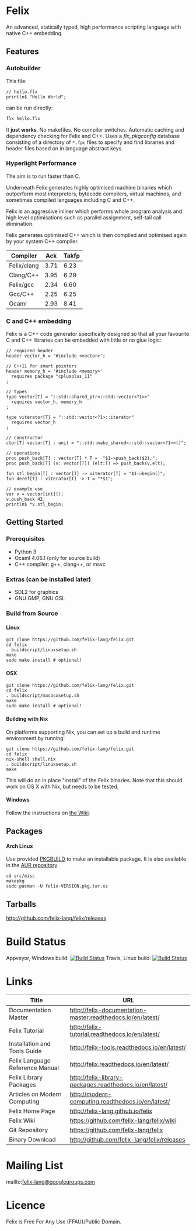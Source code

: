 
# Felix

An advanced, statically typed, high performance scripting language with native C++ embedding.

## Features
### Autobuilder
This file:
```
// hello.flx
println$ "Hello World";
```

can be run directly:

```bash
flx hello.flx
```

It __just works__. No makefiles. No compiler switches.
Automatic caching and dependency checking for Felix and C++.
Uses a *flx_pkgconfig* database consisting of a directory
of `*.fpc` files to specify and find libraries and header
files based on in language abstract keys.

### Hyperlight Performance

The aim is to run faster than C.

Underneath Felix generates highly optimised machine
binaries which outperform most interpreters, bytecode compilers,
virtual machines, and sometimes compiled languages including C and C++.

Felix is an aggressive inliner which performs whole program
analysis and high level optimisations such as parallel assignment,
self-tail call elimination.

Felix generates optimised C++ which is then compiled and optimised
again by your system C++ compiler.

Compiler     |  Ack   |  Takfp
-------------|--------|-----------
Felix/clang  |  3.71  |  6.23
Clang/C++    |  3.95  |  6.29
Felix/gcc    |  2.34  |  6.60
Gcc/C++      |  2.25  |  6.25
Ocaml        |  2.93  |  8.41

### C and C++ embedding

Felix is a C++ code generator specifically designed so that 
all your favourite C and C++ libraries can be embedded
with little or no glue logic:

```
// required header 
header vector_h = '#include <vector>';

// C++11 for smart pointers
header memory_h = '#include <memory>' 
  requires package "cplusplus_11"
;
 
// types
type vector[T] = "::std::shared_ptr<::std::vector<?1>>" 
  requires vector_h, memory_h
;

type viterator[T] = "::std::vector<?1>::iterator"
  requires vector_h
;

// constructor
ctor[T] vector[T] : unit = "::std::make_shared<::std::vector<?1>>()";

// operations
proc push_back[T] : vector[T] * T =  "$1->push_back($2);";
proc push_back[T] (v: vector[T]) (elt:T) => push_back(v,elt);

fun stl_begin[T] : vector[T] -> viterator[T] = "$1->begin()";
fun deref[T] : viterator[T] -> T = "*$1";

// example use
var v = vector[int]();
v.push_back 42;
println$ *v.stl_begin;
```

## Getting Started

### Prerequisites

* Python 3
* Ocaml 4.06.1 (only for source build)
* C++ compiler: g++, clang++, or msvc

### Extras (can be installed later)

* SDL2 for graphics
* GNU GMP, GNU GSL 

### Build from Source

#### Linux

```
git clone https://github.com/felix-lang/felix.git
cd felix
. buildscript/linuxsetup.sh
make  
sudo make install # optional!
```

#### OSX


```
git clone https://github.com/felix-lang/felix.git
cd felix
. buildscript/macosxsetup.sh
make  
sudo make install # optional!
```

#### Building with Nix

On platforms supporting Nix, you can set up a build and runtime environment
by running:

```
git clone https://github.com/felix-lang/felix.git
cd felix
nix-shell shell.nix
. buildscript/linuxsetup.sh
make  
```

This will do an in place "install" of the Felix binaries. Note that
this should work on OS X with Nix, but needs to be tested. 


#### Windows

Follow the instructions on [the Wiki](https://github.com/felix-lang/felix/wiki/Building-Felix-From-Source#windows-10-with-visual-studio-2022).

## Packages

#### Arch Linux

Use provided [PKGBUILD](./src/misc/PKGBUILD) to make an installable package.
It is also available in the [AUR repository](https://aur.archlinux.org/packages/felix/)

```
cd src/misc
makepkg
sudo pacman -U felix-VERSION.pkg.tar.xz
```

## Tarballs

<http://github.com/felix-lang/felix/releases>

# Build Status

Appveyor, Windows build: [![Build Status](https://ci.appveyor.com/api/projects/status/q9w45r6b2chnsre1?svg=true)](https://ci.appveyor.com/project/skaller/felix)
Travis, Linux build: [![Build Status](https://travis-ci.org/felix-lang/felix.svg?branch=master)](https://travis-ci.org/felix-lang/felix)

# Links 

Title                                | URL
------------------------------------ | ------------------------------------------------------------
Documentation Master                 | <http://felix-documentation-master.readthedocs.io/en/latest/>
Felix Tutorial                       | <http://felix-tutorial.readthedocs.io/en/latest/>
Installation and Tools Guide         | <http://felix-tools.readthedocs.io/en/latest/>
Felix Language Reference Manual      | <http://felix.readthedocs.io/en/latest/>
Felix Library Packages               | <http://felix-library-packages.readthedocs.io/en/latest/>
Articles on Modern Computing         | <http://modern-computing.readthedocs.io/en/latest/>
Felix Home Page                      | <http://felix-lang.github.io/felix>
Felix Wiki                           | <https://github.com/felix-lang/felix/wiki>
Git Repository                       | <https://github.com/felix-lang/felix>
Binary Download                      | <http://github.com/felix-lang/felix/releases>

# Mailing List

mailto:felix-lang@googlegroups.com


# Licence

Felix is Free For Any Use (FFAU)/Public Domain.


